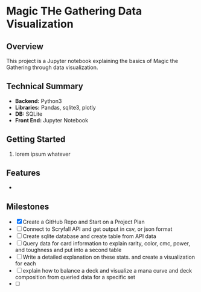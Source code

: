 # Magic THe Gathering Data Visualization

## Overview
This project is a Jupyter notebook explaining the basics of Magic the Gathering through data visualization.

## Technical Summary

-  **Backend:** Python3 
-  **Libraries:** Pandas, sqlite3, plotly
-  **DB:** SQLite
-  **Front End:** Jupyter Notebook

## Getting Started

1. lorem ipsum whatever

## Features

- 


## Milestones

- [x] Create a GitHub Repo and Start on a Project Plan
- [ ] Connect to Scryfall API and get output in csv, or json format
- [ ] Create sqlite database and create table from API data
- [ ] Query data for card information to explain rarity, color, cmc, power, and toughness and put into a second table
- [ ] Write a detailed explanation on these stats. and create a visualization for each
- [ ] explain how to balance a deck and visualize a mana curve and deck composition from queried data for a specific set
- [ ] 
